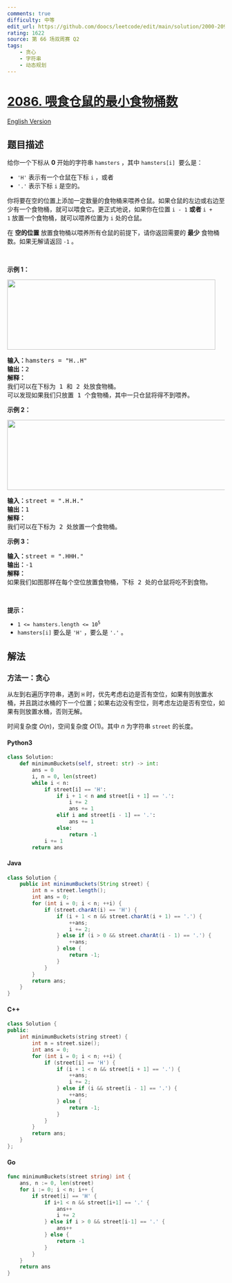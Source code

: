 ```yaml
---
comments: true
difficulty: 中等
edit_url: https://github.com/doocs/leetcode/edit/main/solution/2000-2099/2086.Minimum%20Number%20of%20Food%20Buckets%20to%20Feed%20the%20Hamsters/README.md
rating: 1622
source: 第 66 场双周赛 Q2
tags:
    - 贪心
    - 字符串
    - 动态规划
---
```


<!-- problem:start -->

# [2086. 喂食仓鼠的最小食物桶数](https://leetcode.cn/problems/minimum-number-of-food-buckets-to-feed-the-hamsters)

[English Version](/solution/2000-2099/2086.Minimum%20Number%20of%20Food%20Buckets%20to%20Feed%20the%20Hamsters/README_EN.md)

## 题目描述

<!-- description:start -->

<p>给你一个下标从 <strong>0</strong>&nbsp;开始的字符串&nbsp;<code>hamsters</code>&nbsp;，其中&nbsp;<code>hamsters[i]</code>&nbsp; 要么是：</p>

<ul>
	<li><code>'H'</code>&nbsp;表示有一个仓鼠在下标&nbsp;<code>i</code>&nbsp;，或者</li>
	<li><code>'.'</code>&nbsp;表示下标&nbsp;<code>i</code>&nbsp;是空的。</li>
</ul>

<p>你将要在空的位置上添加一定数量的食物桶来喂养仓鼠。如果仓鼠的左边或右边至少有一个食物桶，就可以喂食它。更正式地说，如果你在位置&nbsp;<code>i - 1</code>&nbsp;<strong>或者</strong> <code>i + 1</code>&nbsp;放置一个食物桶，就可以喂养位置为 <code>i</code>&nbsp;处的仓鼠。</p>

<p>在 <strong>空的位置</strong> 放置食物桶以喂养所有仓鼠的前提下，请你返回需要的 <strong>最少</strong>&nbsp;食物桶数。如果无解请返回 <code>-1</code>&nbsp;。</p>

<p>&nbsp;</p>

<p><strong>示例 1：</strong></p>

<p><strong><img alt="" src="https://fastly.jsdelivr.net/gh/doocs/leetcode@main/solution/2000-2099/2086.Minimum%20Number%20of%20Food%20Buckets%20to%20Feed%20the%20Hamsters/images/1710141378-bfEGUX-image.png" style="width: 482px; height: 162px;" /></strong></p>

<pre>
<b>输入：</b>hamsters = "H..H"
<b>输出：</b>2
<strong>解释：</strong>
我们可以在下标为 1 和 2 处放食物桶。
可以发现如果我们只放置 1 个食物桶，其中一只仓鼠将得不到喂养。
</pre>

<p><strong>示例 2：</strong></p>

<p><strong><img alt="" src="https://fastly.jsdelivr.net/gh/doocs/leetcode@main/solution/2000-2099/2086.Minimum%20Number%20of%20Food%20Buckets%20to%20Feed%20the%20Hamsters/images/1710141384-oLAScv-image.png" style="width: 602px; height: 162px;" /></strong></p>

<pre>
<b>输入：</b>street = ".H.H."
<b>输出：</b>1
<strong>解释：</strong>
我们可以在下标为 2 处放置一个食物桶。
</pre>

<p><strong>示例 3：</strong></p>

<pre>
<b>输入：</b>street = ".HHH."
<b>输出：</b>-1
<strong>解释：</strong>
如果我们如图那样在每个空位放置食物桶，下标 2 处的仓鼠将吃不到食物。
</pre>

<p>&nbsp;</p>

<p><strong>提示：</strong></p>

<ul>
	<li><code>1 &lt;= hamsters.length &lt;= 10<sup>5</sup></code></li>
	<li><code>hamsters[i]</code>&nbsp;要么是&nbsp;<code>'H'</code>&nbsp;，要么是&nbsp;<code>'.'</code> 。</li>
</ul>

<!-- description:end -->

## 解法

<!-- solution:start -->

### 方法一：贪心

从左到右遍历字符串，遇到 `H` 时，优先考虑右边是否有空位，如果有则放置水桶，并且跳过水桶的下一个位置；如果右边没有空位，则考虑左边是否有空位，如果有则放置水桶，否则无解。

时间复杂度 $O(n)$，空间复杂度 $O(1)$。其中 $n$ 为字符串 `street` 的长度。

<!-- tabs:start -->

#### Python3

```python
class Solution:
    def minimumBuckets(self, street: str) -> int:
        ans = 0
        i, n = 0, len(street)
        while i < n:
            if street[i] == 'H':
                if i + 1 < n and street[i + 1] == '.':
                    i += 2
                    ans += 1
                elif i and street[i - 1] == '.':
                    ans += 1
                else:
                    return -1
            i += 1
        return ans
```

#### Java

```java
class Solution {
    public int minimumBuckets(String street) {
        int n = street.length();
        int ans = 0;
        for (int i = 0; i < n; ++i) {
            if (street.charAt(i) == 'H') {
                if (i + 1 < n && street.charAt(i + 1) == '.') {
                    ++ans;
                    i += 2;
                } else if (i > 0 && street.charAt(i - 1) == '.') {
                    ++ans;
                } else {
                    return -1;
                }
            }
        }
        return ans;
    }
}
```

#### C++

```cpp
class Solution {
public:
    int minimumBuckets(string street) {
        int n = street.size();
        int ans = 0;
        for (int i = 0; i < n; ++i) {
            if (street[i] == 'H') {
                if (i + 1 < n && street[i + 1] == '.') {
                    ++ans;
                    i += 2;
                } else if (i && street[i - 1] == '.') {
                    ++ans;
                } else {
                    return -1;
                }
            }
        }
        return ans;
    }
};
```

#### Go

```go
func minimumBuckets(street string) int {
	ans, n := 0, len(street)
	for i := 0; i < n; i++ {
		if street[i] == 'H' {
			if i+1 < n && street[i+1] == '.' {
				ans++
				i += 2
			} else if i > 0 && street[i-1] == '.' {
				ans++
			} else {
				return -1
			}
		}
	}
	return ans
}
```

<!-- tabs:end -->

<!-- solution:end -->

<!-- problem:end -->
